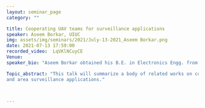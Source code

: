 ```yaml
---
layout: seminar_page
category: ""

title: Cooperating UAV teams for surveillance applications
speaker: Aseem Borkar, UIUC
img: assets/img/seminars/2021/July-13-2021_Aseem Borkar.png
date: 2021-07-13 17:59:00 
recorded_video:  LqVKlNCuyCE
Venue: 
speaker_bio: "Aseem Borkar obtained his B.E. in Electronics Engg. from University of Mumbai and M.Tech. in Aerospace Engg,and Ph.D. in Systems and Control Engineering from IIT Bombay. His  Ph.D. thesis was awarded one of the Excellence in Ph.D. Research Awards at IIT Bombay for the years 2018-2020. He is now a postdoctoral  research associate, at the University of Illinois at Urbana-Champaign working in aerial and terrestrial robotics."

Topic_abstract: "This talk will summarize a body of related works on coordination of both fixed wing UAVs and quadrotors for target monitoring
and area surveillance applications."



---
```


